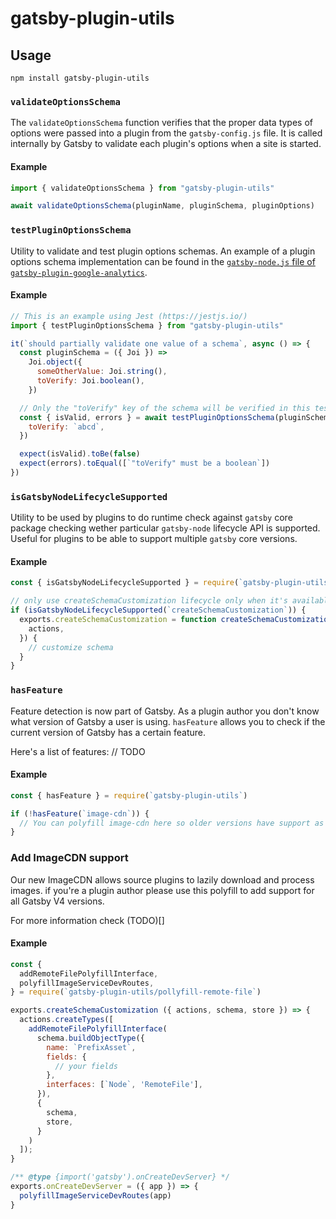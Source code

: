 # gatsby-plugin-utils

## Usage

```shell
npm install gatsby-plugin-utils
```

### `validateOptionsSchema`

The `validateOptionsSchema` function verifies that the proper data types of options were passed into a plugin from the `gatsby-config.js` file. It is called internally by Gatsby to validate each plugin's options when a site is started.

#### Example

```js
import { validateOptionsSchema } from "gatsby-plugin-utils"

await validateOptionsSchema(pluginName, pluginSchema, pluginOptions)
```

### `testPluginOptionsSchema`

Utility to validate and test plugin options schemas. An example of a plugin options schema implementation can be found in the [`gatsby-node.js` file of `gatsby-plugin-google-analytics`](https://github.com/gatsbyjs/gatsby/blob/master/packages/gatsby-plugin-google-analytics/src/gatsby-node.js).

#### Example

```js
// This is an example using Jest (https://jestjs.io/)
import { testPluginOptionsSchema } from "gatsby-plugin-utils"

it(`should partially validate one value of a schema`, async () => {
  const pluginSchema = ({ Joi }) =>
    Joi.object({
      someOtherValue: Joi.string(),
      toVerify: Joi.boolean(),
    })

  // Only the "toVerify" key of the schema will be verified in this test
  const { isValid, errors } = await testPluginOptionsSchema(pluginSchema, {
    toVerify: `abcd`,
  })

  expect(isValid).toBe(false)
  expect(errors).toEqual([`"toVerify" must be a boolean`])
})
```

### `isGatsbyNodeLifecycleSupported`

Utility to be used by plugins to do runtime check against `gatsby` core package checking wether particular `gatsby-node` lifecycle API is supported. Useful for plugins to be able to support multiple `gatsby` core versions.

#### Example

```js
const { isGatsbyNodeLifecycleSupported } = require(`gatsby-plugin-utils`)

// only use createSchemaCustomization lifecycle only when it's available.
if (isGatsbyNodeLifecycleSupported(`createSchemaCustomization`)) {
  exports.createSchemaCustomization = function createSchemaCustomization({
    actions,
  }) {
    // customize schema
  }
}
```

### `hasFeature`

Feature detection is now part of Gatsby. As a plugin author you don't know what version of Gatsby a user is using. `hasFeature` allows you to check if the current version of Gatsby has a certain feature.

Here's a list of features:
// TODO

#### Example

```js
const { hasFeature } = require(`gatsby-plugin-utils`)

if (!hasFeature(`image-cdn`)) {
  // You can polyfill image-cdn here so older versions have support as well
}
```

### Add ImageCDN support

Our new ImageCDN allows source plugins to lazily download and process images. if you're a plugin author please use this polyfill to add support for all Gatsby V4 versions.

For more information check (TODO)[]

#### Example

```js
const {
  addRemoteFilePolyfillInterface,
  polyfillImageServiceDevRoutes,
} = require(`gatsby-plugin-utils/pollyfill-remote-file`)

exports.createSchemaCustomization ({ actions, schema, store }) => {
  actions.createTypes([
    addRemoteFilePolyfillInterface(
      schema.buildObjectType({
        name: `PrefixAsset`,
        fields: {
          // your fields
        },
        interfaces: [`Node`, 'RemoteFile'],
      }),
      {
        schema,
        store,
      }
    )
  ]);
}

/** @type {import('gatsby').onCreateDevServer} */
exports.onCreateDevServer = ({ app }) => {
  polyfillImageServiceDevRoutes(app)
}
```
